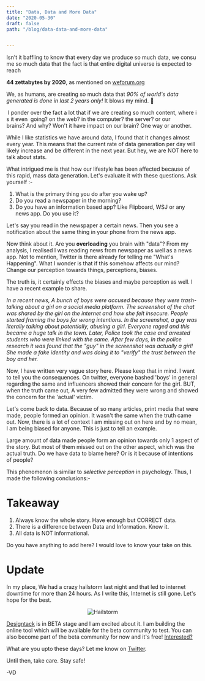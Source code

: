 ```yaml
---
title: "Data, Data and More Data"
date: "2020-05-30"
draft: false
path: "/blog/data-data-and-more-data"


---
```

Isn't it baffling to know that every day we produce so much data, we consume so much data that the fact is that entire digital universe is expected to reach

**44 zettabytes by 2020**, as mentioned on [weforum.org](https://www.weforum.org/agenda/2019/04/how-much-data-is-generated-each-day-cf4bddf29f/)

We, as humans, are creating so much data that *90% of world's data generated is done in last 2 years only!* It blows my mind. 🤯 

 I ponder over the fact a lot that if we are creating so much content, where is it even
 going? on the web? in the computer? the server? or our brains? And why? Won't it have impact on our brain? One way or another.

While I like statistics we have around data, I found that it changes almost every year. This means that the current rate of data generation per day will likely increase and be different in the next year. But hey, we are NOT here to talk about stats. 

What intrigued me is that how our lifestyle has been affected because of this rapid, mass data generation. Let's evaluate it with these questions. Ask yourself :-

1. What is the primary thing you do after you wake up?
2. Do you read a newspaper in the morning?
3. Do you have an information based app? Like Flipboard, WSJ or any news app. Do you use it?

Let's say you read in the newspaper a certain news. Then you see a notification about the same thing in your phone from the news app.

Now think about it. Are you **overloading** you brain with "data"? From my analysis, I realised I was reading news from newspaper as well as a news app. Not to mention, Twitter is there already for telling me "What's Happening". What I wonder is that if this somehow affects our mind? Change our perception towards things, perceptions, biases. 

The truth is, it certainly effects the biases and maybe perception as well. I have a recent example to share. 

*In a recent news, A bunch of boys were accused because they were trash-talking about a girl on a social media platform. The screenshot of the chat was shared by the girl on the internet and how she felt insecure. People started framing the boys for wrong intentions. In the screenshot, a guy was literally talking about potentially, abusing a girl. Everyone raged and this became a huge talk in the town. Later, Police took the case and arrested students who were linked with the same. After few days, In the police research it was found that the "guy" in the screenshot was actually a girl! She made a fake identity and was doing it to "verify" the trust between the boy and her.* 

Now, I have written very vague story here. Please keep that in mind. I want to tell you the consequences. On twitter, everyone bashed 'boys' in general regarding the same and influencers showed their concern for the girl. BUT, when the truth came out, A very few admitted they were wrong and showed the concern for the 'actual' victim.

Let's come back to data. Because of so many articles, print media that were made, people formed an opinion. It wasn't the same when the truth came out. Now, there is a lot of context I am missing out on here and by no mean, I am being biased for anyone. This is just to tell an example.

Large amount of data made people form an opinion towards only 1 aspect of the story. But most of them missed out on the other aspect, which was the actual truth. Do we have data to blame here? Or is it because of intentions of people?

This phenomenon is similar to *selective perception* in psychology. Thus, I made the following conclusions:-

# Takeaway

1. Always know the whole story. Have enough but CORRECT data.
2. There is a difference between Data and Information. Know it.
3. All data is NOT informational.

Do you have anything to add here? I would love to know your take on this. 

# Update

In my place, We had a crazy hailstorm last night and that led to internet downtime for more than 24 hours. As I write this, Internet is still gone. Let's hope for the best.

<center>
<img src="https://cdn.substack.com/image/fetch/w_1456,c_limit,f_auto,q_auto:good/https%3A%2F%2Fbucketeer-e05bbc84-baa3-437e-9518-adb32be77984.s3.amazonaws.com%2Fpublic%2Fimages%2F09d3ec25-cd10-462f-9450-78a7d67decab_953x831.jpeg" alt="Hailstorm"/>
</center>


[Designtack](http://www.designtack.com) is in BETA stage and I am excited about it. I am building the online tool which will be available for the beta community to test. You can also become part of the beta community for now and it's free! [Interested?](http://www.designtack.com)

What are you upto these days? Let me know on [Twitter](http://www.twitter.com/vaibhavthevedi).

Until then, take care. Stay safe!

-VD